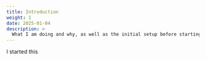 ```yaml
---
title: Introduction
weight: 1
date: 2025-01-04
description: >
  What I am doing and why, as well as the initial setup before starting the tutorials.
---
```

I started this

